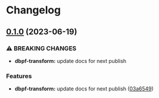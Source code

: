 # Changelog

## [0.1.0](https://github.com/bass-dandy/simpai/compare/dbpf-transform@0.0.3...dbpf-transform@0.1.0) (2023-06-19)


### ⚠ BREAKING CHANGES

* **dbpf-transform:** update docs for next publish

### Features

* **dbpf-transform:** update docs for next publish ([03a6549](https://github.com/bass-dandy/simpai/commit/03a65496f9807676bc292dc7ffbb5950819d3cc2))
